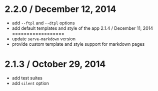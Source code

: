 2.2.0 / December 12, 2014
==================
  * add `--ftpl` and `--dtpl` options
  * add default templates and style of the app
2.1.4 / December 11, 2014
==================
  * update `serve-markdown` version
  * provide custom template and style support for markdown pages

2.1.3 / October 29, 2014
==================

  * add test suites
  * add `silent` option
